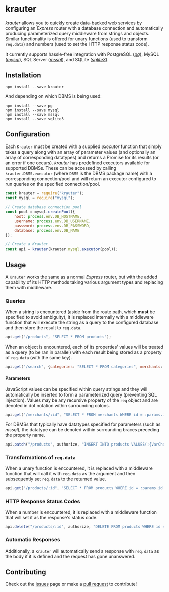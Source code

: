 # krauter
*krauter* allows you to quickly create data-backed web services by configuring an *Express* router with a database connection and automatically producing parameterized query middleware from strings and objects. Similar functionality is offered for unary functions (used to transform `req.data`) and numbers (used to set the HTTP response status code). 

It currently supports hassle-free integration with PostgreSQL ([*pg*](https://github.com/brianc/node-postgres)), MySQL ([*mysql*](https://github.com/mysqljs/mysql)), SQL Server ([*mssql*](https://github.com/tediousjs/node-mssql)), and SQLite ([*sqlite3*](https://github.com/mapbox/node-sqlite3)).

## Installation

```shell
npm install --save krauter
```

And depending on which DBMS is being used: 

```shell
npm install --save pg
npm install --save mysql
npm install --save mssql
npm install --save sqlite3
```

## Configuration

Each `Krauter` must be created with a supplied *executor* function that simply takes a query along with an array of parameter values (and optionally an array of corresponding datatypes) and returns a Promise for its results (or an error if one occurs). *krauter* has predefined executors available for supported DBMSs. These can be accessed by calling `krauter.DBMS.executor` (where `DBMS` is the DBMS package name) with a corresponding connection/pool and will return an executor configured to run queries on the specified connection/pool.

```javascript
const krauter = require("krauter");
const mysql = require("mysql");

// Create database connection pool
const pool = mysql.createPool({
	host: process.env.DB_HOSTNAME,
	username: process.env.DB_USERNAME,
	password: process.env.DB_PASSWORD,
	database: process.env.DB_NAME
});

// Create a Krauter
const api = krauter(krauter.mysql.executor(pool));
```

## Usage

A `Krauter` works the same as a normal *Express* router, but with the added capability of its HTTP methods taking various argument types and replacing them with middleware. 

### Queries

When a string is encountered (aside from the route path, which **must** be specified to avoid ambiguity), it is replaced internally with a middleware function that will execute the string as a query to the configured database and then store the result to `req.data`. 

```javascript
api.get("/products", "SELECT * FROM products");
```

When an object is encountered, each of its properties' values will be treated as a query (to be ran in parallel) with each result being stored as a property of `req.data` (with the same key). 

```javascript
api.get("/search", {categories: "SELECT * FROM categories", merchants: "SELECT * FROM merchants"});
```

#### Parameters

JavaScript values can be specified within query strings and they will automatically be inserted to form a parameterized query (preventing SQL injection). Values may be any recursive property of the `req` object and are denoted in dot notation within surrounding colons.

```javascript
api.get("/merchants/:id", "SELECT * FROM merchants WHERE id = :params.id:");
```

For DBMSs that typically have datatypes specified for parameters (such as *mssql*), the datatype can be denoted within surrounding braces preceding the property name. 

```javascript
api.patch("/products", authorize, "INSERT INTO products VALUES(:{VarChar(45)}body.name:, :{Int}body.merchant:)"); 
```

### Transformations of `req.data`

When a unary function is encountered, it is replaced with a middleware function that will call it with `req.data` as the argument and then subsequently set `req.data` to the returned value.

```javascript
api.get("/products/:id", "SELECT * FROM products WHERE id = :params.id:", {modified, ... rest} => {modified: new Date(modified * 1000).toTimeString(), ... rest});
```

### HTTP Response Status Codes

When a number is encountered, it is replaced with a middleware function that will set it as the response's status code.

```javascript
api.delete("/products/:id", authorize, "DELETE FROM products WHERE id = :params.id:", 204);
```

### Automatic Responses

Additionally, a `Krauter` will automatically send a response with `req.data` as the body if it is defined and the request has gone unanswered.

## Contributing
Check out the [issues](https://github.com/brandon-d-mckay/krauter/issues) page or make a [pull request](https://github.com/brandon-d-mckay/krauter/pulls) to contribute!
